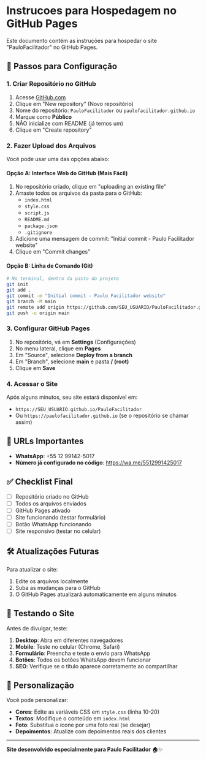 # Instrucoes para Hospedagem no GitHub Pages

Este documento contém as instruções para hospedar o site "PauloFacilitador" no GitHub Pages.

## 🚀 Passos para Configuração

### 1. Criar Repositório no GitHub

1. Acesse [GitHub.com](https://github.com)
2. Clique em "New repository" (Novo repositório)
3. Nome do repositório: `PauloFacilitador` ou `paulofacilitador.github.io`
4. Marque como **Público**
5. NÃO inicialize com README (já temos um)
6. Clique em "Create repository"

### 2. Fazer Upload dos Arquivos

Você pode usar uma das opções abaixo:

#### Opção A: Interface Web do GitHub (Mais Fácil)
1. No repositório criado, clique em "uploading an existing file"
2. Arraste todos os arquivos da pasta para o GitHub:
   - `index.html`
   - `style.css`
   - `script.js`
   - `README.md`
   - `package.json`
   - `.gitignore`
3. Adicione uma mensagem de commit: "Initial commit - Paulo Facilitador website"
4. Clique em "Commit changes"

#### Opção B: Linha de Comando (Git)
```bash
# No terminal, dentro da pasta do projeto
git init
git add .
git commit -m "Initial commit - Paulo Facilitador website"
git branch -M main
git remote add origin https://github.com/SEU_USUARIO/PauloFacilitador.git
git push -u origin main
```

### 3. Configurar GitHub Pages

1. No repositório, vá em **Settings** (Configurações)
2. No menu lateral, clique em **Pages**
3. Em "Source", selecione **Deploy from a branch**
4. Em "Branch", selecione **main** e pasta **/ (root)**
5. Clique em **Save**

### 4. Acessar o Site

Após alguns minutos, seu site estará disponível em:
- `https://SEU_USUARIO.github.io/PauloFacilitador`
- Ou `https://paulofacilitador.github.io` (se o repositório se chamar assim)

## 🔗 URLs Importantes

- **WhatsApp**: +55 12 99142-5017
- **Número já configurado no código**: https://wa.me/5512991425017

## ✅ Checklist Final

- [ ] Repositório criado no GitHub
- [ ] Todos os arquivos enviados
- [ ] GitHub Pages ativado
- [ ] Site funcionando (testar formulário)
- [ ] Botão WhatsApp funcionando
- [ ] Site responsivo (testar no celular)

## 🛠️ Atualizações Futuras

Para atualizar o site:

1. Edite os arquivos localmente
2. Suba as mudanças para o GitHub
3. O GitHub Pages atualizará automaticamente em alguns minutos

## 📱 Testando o Site

Antes de divulgar, teste:

1. **Desktop**: Abra em diferentes navegadores
2. **Mobile**: Teste no celular (Chrome, Safari)
3. **Formulário**: Preencha e teste o envio para WhatsApp
4. **Botões**: Todos os botões WhatsApp devem funcionar
5. **SEO**: Verifique se o título aparece corretamente ao compartilhar

## 🎨 Personalização

Você pode personalizar:

- **Cores**: Edite as variáveis CSS em `style.css` (linha 10-20)
- **Textos**: Modifique o conteúdo em `index.html`
- **Foto**: Substitua o ícone por uma foto real (se desejar)
- **Depoimentos**: Atualize com depoimentos reais dos clientes

---

**Site desenvolvido especialmente para Paulo Facilitador** 🏠✨
